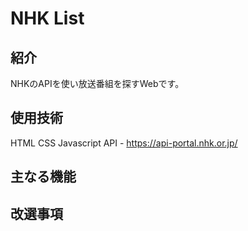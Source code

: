 # NHK List

## 紹介
NHKのAPIを使い放送番組を探すWebです。  

## 使用技術
HTML
CSS
Javascript
API - <https://api-portal.nhk.or.jp/>

## 主なる機能

## 改選事項
